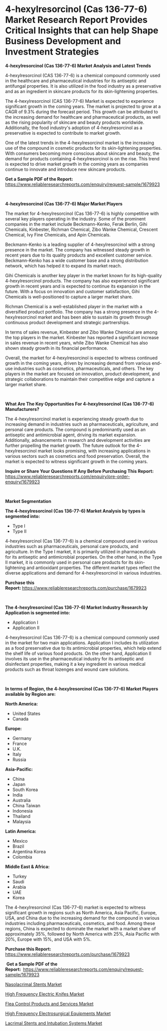 <p><h1>4-hexylresorcinol (Cas 136-77-6) Market Research Report Provides Critical Insights that can help Shape Business Development and Investment Strategies</h1></p><p><strong>4-hexylresorcinol (Cas 136-77-6) Market Analysis and Latest Trends</strong></p>
<p><p>4-hexylresorcinol (CAS 136-77-6) is a chemical compound commonly used in the healthcare and pharmaceutical industries for its antiseptic and antifungal properties. It is also utilized in the food industry as a preservative and as an ingredient in skincare products for its skin-lightening properties.</p><p>The 4-hexylresorcinol (CAS 136-77-6) Market is expected to experience significant growth in the coming years. The market is projected to grow at a CAGR of 9.3% during the forecast period. This growth can be attributed to the increasing demand for healthcare and pharmaceutical products, as well as the rising popularity of skincare and beauty products worldwide. Additionally, the food industry's adoption of 4-hexylresorcinol as a preservative is expected to contribute to market growth.</p><p>One of the latest trends in the 4-hexylresorcinol market is the increasing use of the compound in cosmetic products for its skin-lightening properties. With consumers becoming more conscious about skincare and beauty, the demand for products containing 4-hexylresorcinol is on the rise. This trend is expected to drive market growth in the coming years as companies continue to innovate and introduce new skincare products.</p></p>
<p><strong>Get a Sample PDF of the Report:&nbsp;</strong> <a href="https://www.reliableresearchreports.com/enquiry/request-sample/1679923">https://www.reliableresearchreports.com/enquiry/request-sample/1679923</a></p>
<p>&nbsp;</p>
<p><strong>4-hexylresorcinol (Cas 136-77-6) Major Market Players</strong></p>
<p><p>The market for 4-hexylresorcinol (Cas 136-77-6) is highly competitive with several key players operating in the industry. Some of the prominent companies in the market include Beckmann-Kenko, Ferak Berlin, Gihi Chemicals, Kinbester, Richman Chemical, Zibo Wanke Chemical, Crescent Chemical, Ivy Fine Chemicals, and Apin Chemicals.</p><p>Beckmann-Kenko is a leading supplier of 4-hexylresorcinol with a strong presence in the market. The company has witnessed steady growth in recent years due to its quality products and excellent customer service. Beckmann-Kenko has a wide customer base and a strong distribution network, which has helped it to expand its market reach.</p><p>Gihi Chemicals is another key player in the market known for its high-quality 4-hexylresorcinol products. The company has also experienced significant growth in recent years and is expected to continue its expansion in the future. With a focus on innovation and customer satisfaction, Gihi Chemicals is well-positioned to capture a larger market share.</p><p>Richman Chemical is a well-established player in the market with a diversified product portfolio. The company has a strong presence in the 4-hexylresorcinol market and has been able to sustain its growth through continuous product development and strategic partnerships.</p><p>In terms of sales revenue, Kinbester and Zibo Wanke Chemical are among the top players in the market. Kinbester has reported a significant increase in sales revenue in recent years, while Zibo Wanke Chemical has also shown steady growth in its financial performance.</p><p>Overall, the market for 4-hexylresorcinol is expected to witness continued growth in the coming years, driven by increasing demand from various end-use industries such as cosmetics, pharmaceuticals, and others. The key players in the market are focused on innovation, product development, and strategic collaborations to maintain their competitive edge and capture a larger market share.</p></p>
<p>&nbsp;</p>
<p><strong>What Are The Key Opportunities For 4-hexylresorcinol (Cas 136-77-6) Manufacturers?</strong></p>
<p><p>The 4-hexylresorcinol market is experiencing steady growth due to increasing demand in industries such as pharmaceuticals, agriculture, and personal care products. The compound is predominantly used as an antiseptic and antimicrobial agent, driving its market expansion. Additionally, advancements in research and development activities are further propelling the market growth. The future outlook for the 4-hexylresorcinol market looks promising, with increasing applications in various sectors such as cosmetics and food preservation. Overall, the market is expected to witness significant growth in the coming years.</p></p>
<p><strong>Inquire or Share Your Questions If Any Before Purchasing This Report:</strong> <a href="https://www.reliableresearchreports.com/enquiry/pre-order-enquiry/1679923">https://www.reliableresearchreports.com/enquiry/pre-order-enquiry/1679923</a></p>
<p>&nbsp;</p>
<p><strong>Market Segmentation</strong></p>
<p><strong>The 4-hexylresorcinol (Cas 136-77-6) Market Analysis by types is segmented into:</strong></p>
<p><ul><li>Type I</li><li>Type II</li></ul></p>
<p><p>4-hexylresorcinol (Cas 136-77-6) is a chemical compound used in various industries such as pharmaceuticals, personal care products, and agriculture. In the Type I market, it is primarily utilized in pharmaceuticals for its antiseptic and antimicrobial properties. On the other hand, in the Type II market, it is commonly used in personal care products for its skin-lightening and antioxidant properties. The different market types reflect the diverse applications and demand for 4-hexylresorcinol in various industries.</p></p>
<p><strong>Purchase this Report:&nbsp;</strong><a href="https://www.reliableresearchreports.com/purchase/1679923">https://www.reliableresearchreports.com/purchase/1679923</a></p>
<p>&nbsp;</p>
<p><strong>The 4-hexylresorcinol (Cas 136-77-6) Market Industry Research by Application is segmented into:</strong></p>
<p><ul><li>Application I</li><li>Application II</li></ul></p>
<p><p>4-hexylresorcinol (Cas 136-77-6) is a chemical compound commonly used in the market for two main applications. Application I includes its utilization as a food preservative due to its antimicrobial properties, which help extend the shelf life of various food products. On the other hand, Application II involves its use in the pharmaceutical industry for its antiseptic and disinfectant properties, making it a key ingredient in various medical products such as throat lozenges and wound care solutions.</p></p>
<p>&nbsp;</p>
<p><strong>In terms of Region, the 4-hexylresorcinol (Cas 136-77-6) Market Players available by Region are:</strong></p>
<p>
    <p> <strong> North America: </strong>
        <ul>
            <li>United States</li>
            <li>Canada</li>
        </ul>
        </p> 
    <p> <strong> Europe: </strong>
        <ul>
            <li>Germany</li>
            <li>France</li>
            <li>U.K.</li>
            <li>Italy</li>
            <li>Russia</li>
        </ul>
        </p> 
    <p> <strong> Asia-Pacific: </strong>
        <ul>
            <li>China</li>
            <li>Japan</li>
            <li>South Korea</li>
            <li>India</li>
            <li>Australia</li>
            <li>China Taiwan</li>
            <li>Indonesia</li>
            <li>Thailand</li>
            <li>Malaysia</li>
        </ul>
        </p> 
    <p> <strong> Latin America: </strong>
        <ul>
            <li>Mexico</li>
            <li>Brazil</li>
            <li>Argentina Korea</li>
            <li>Colombia</li>
        </ul>
        </p> 
    <p> <strong> Middle East & Africa: </strong>
        <ul>
            <li>Turkey</li>
            <li>Saudi</li>
            <li>Arabia</li>
            <li>UAE</li>
            <li>Korea</li>
        </ul>
    </p>
    </p>
<p><p>The 4-hexylresorcinol (Cas 136-77-6) market is expected to witness significant growth in regions such as North America, Asia Pacific, Europe, USA, and China due to the increasing demand for the compound in various industries including pharmaceuticals, cosmetics, and food. Among these regions, China is expected to dominate the market with a market share of approximately 35%, followed by North America with 25%, Asia Pacific with 20%, Europe with 15%, and USA with 5%.</p></p>
<p><strong>Purchase this Report: </strong><a href="https://www.reliableresearchreports.com/purchase/1679923">https://www.reliableresearchreports.com/purchase/1679923</a></p>
<p>&nbsp;<strong>Get a Sample PDF of the Report:&nbsp;&nbsp;</strong><a href="https://www.reliableresearchreports.com/enquiry/request-sample/1679923">https://www.reliableresearchreports.com/enquiry/request-sample/1679923</a></p>
<p><strong></strong></p>
<p><p><a href="https://github.com/brentleyjimmiealvaradoz4l1rea/Market-Research-Report-List-1/blob/main/nasolacrimal-stents-market.md">Nasolacrimal Stents Market</a></p><p><a href="https://issuu.com/reportprime-2/docs/high-frequency-electric-knifes-market-size-2030.pp">High Frequency Electric Knifes Market</a></p><p><a href="https://medium.com/@suepaterson547/flea-control-products-and-services-market-outlook-industry-overview-and-forecast-2024-to-2031-583dd7e04e51">Flea Control Products and Services Market</a></p><p><a href="https://issuu.com/reportprime-2/docs/high-frequency-electrosurgical-equipments-market-s">High Frequency Electrosurgical Equipments Market</a></p><p><a href="https://github.com/Angelnienowdseej3e45z3p8c/Market-Research-Report-List-1/blob/main/lacrimal-stents-and-intubation-systems-market.md">Lacrimal Stents and Intubation Systems Market</a></p></p>